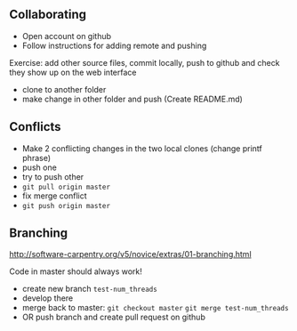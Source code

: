 ## Collaborating

* Open account on github
* Follow instructions for adding remote and pushing

Exercise: add other source files, commit locally, push to github and check they
show up on the web interface

* clone to another folder
* make change in other folder and push (Create README.md)

## Conflicts

* Make 2 conflicting changes in the two local clones (change printf phrase)
* push one
* try to push other
* `git pull origin master`
* fix merge conflict
* `git push origin master`

## Branching
http://software-carpentry.org/v5/novice/extras/01-branching.html

Code in master should always work!

* create new branch `test-num_threads`
* develop there
* merge back to master: `git checkout master` `git merge test-num_threads`
* OR push branch and create pull request on github